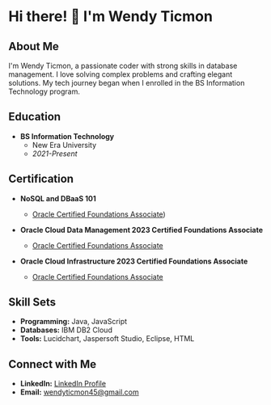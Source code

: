 # Hi there! 👋 I'm Wendy Ticmon

## About Me

I'm  Wendy Ticmon, a passionate coder with strong skills in database management. I love solving complex problems and crafting elegant solutions. My tech journey began when I enrolled in the BS Information Technology program.

## Education

- **BS Information Technology**
  - New Era University
  - *2021-Present*

## Certification

- **NoSQL and DBaaS 101**
  - [Oracle Certified Foundations Associate](https://catalog-education.oracle.com/pls/certview/sharebadge?id=B5C7E82E77C76B77ECA3D2CE8D48E791F9AFBF1BFAB24D99E3FAE02631764970&fbclid=IwAR3vkNT00EI-r90KiV6yRIv7_cSN7Kdto_lcItxIpFw_QVT-P2YfAPhzN_w))
  
- **Oracle Cloud Data Management 2023 Certified Foundations Associate**
  - [Oracle Certified Foundations Associate](https://catalog-education.oracle.com/pls/certview/sharebadge?id=B5C7E82E77C76B77ECA3D2CE8D48E791F9AFBF1BFAB24D99E3FAE02631764970&fbclid=IwAR3vkNT00EI-r90KiV6yRIv7_cSN7Kdto_lcItxIpFw_QVT-P2YfAPhzN_)

- **Oracle Cloud Infrastructure 2023 Certified Foundations Associate**
  - [Oracle Certified Foundations Associate](https://catalog-education.oracle.com/pls/certview/sharebadge?id=B5C7E82E77C76B77ECA3D2CE8D48E791F9AFBF1BFAB24D99E3FAE02631764970&fbclid=IwAR3vkNT00EI-r90KiV6yRIv7_cSN7Kdto_lcItxIpFw_QVT-P2YfAPhzN_w)

## Skill Sets

- **Programming:** Java, JavaScript
- **Databases:** IBM DB2 Cloud
- **Tools:** Lucidchart, Jaspersoft Studio, Eclipse, HTML

## Connect with Me

- **LinkedIn:** [LinkedIn Profile](https://www.linkedin.com/in/wendy-ticmon-98413920b/)
- **Email:** wendyticmon45@gmail.com
